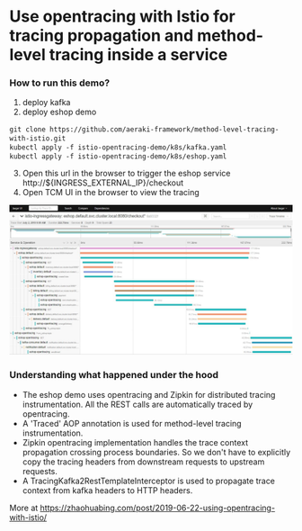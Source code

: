 # Use opentracing with Istio for tracing propagation and method-level tracing inside a service

### How to run this demo?
1. deploy kafka 
2. deploy eshop demo
```
git clone https://github.com/aeraki-framework/method-level-tracing-with-istio.git
kubectl apply -f istio-opentracing-demo/k8s/kafka.yaml
kubectl apply -f istio-opentracing-demo/k8s/eshop.yaml
```
3. Open this url in the browser to trigger the eshop service http://${INGRESS_EXTERNAL_IP}/checkout
4. Open TCM UI in the browser to view the tracing

![](https://raw.githubusercontent.com/zhaohuabing/istio-opentracing-demo/master/screenshot/istio-tracing-opentracing-kafka.jpg)

### Understanding what happened under the hood
* The eshop demo uses opentracing and Zipkin for distributed tracing instrumentation. All the REST calls are automatically traced by opentracing.
* A 'Traced' AOP annotation is used for method-level tracing instrumentation.
* Zipkin opentracing implementation handles the trace context propagation crossing process boundaries. So we don't have to explicitly copy the tracing headers from downstream requests to upstream requests.
* A TracingKafka2RestTemplateInterceptor is used to propagate trace context from kafka headers to HTTP headers.

More at https://zhaohuabing.com/post/2019-06-22-using-opentracing-with-istio/


